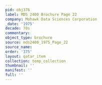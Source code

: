 ```yaml
---
pid: obj376
label: MDS 2400 Brochure Page 22
company: Mohawk Data Sciences Corporation
_date: '1975'
decade: 70s
commentary: 
object_type: brochure
source: mds2400_1975_Page_22
source_name: 
order: '375'
layout: qatar_item
collection: temp_collection
thumbnail: ''
manifest: ''
full: ''
---
```

